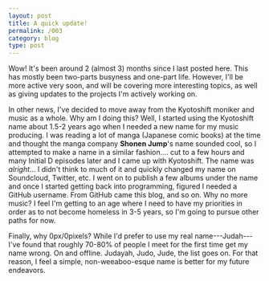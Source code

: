 ```yaml
---
layout: post
title: A quick update!
permalink: /003
category: blog
type: post
---
```


Wow! It's been around 2 (almost 3) months since I last posted here. This has
mostly been two-parts busyness and one-part life. However, I'll be more active
very soon, and will be covering more interesting topics, as well as giving
updates to the projects I'm actively working on. 

In other news, I've decided to move away from the Kyotoshift moniker and music
as a whole. Why am I doing this? Well, I started using the Kyotoshift name about
1.5-2 years ago when I needed a new name for my music producing. I was reading a
lot of  manga (Japanese comic  books) at the time  and thought the manga company
**Shonen Jump**'s name sounded cool, so I attempted to make a name in a similar fashion.... 
cut to a few hours and many Initial D episodes later and I came up with Kyotoshift. The name was *alright*... I didn't think to much of it and quickly changed my name on Soundcloud, Twitter, etc. I went on to publish a few albums under the name and once I started getting back into programming, figured I needed a GitHub username. From GitHub came this blog, and so on. Why no more music? I feel I'm getting to an age where I need to have my priorities in order as to not become homeless in 3-5 years, so I'm going to pursue other paths for now.

Finally, why  0px/0pixels? While  I'd prefer  to use my  real name---Judah---I've
found that roughly 70-80% of people I meet for the first time get my name wrong.
On and offline. Judayah, Judo, Jude, the  list goes on. For that
reason, I feel a simple, non-weeaboo-esque name is better for my future
endeavors.

